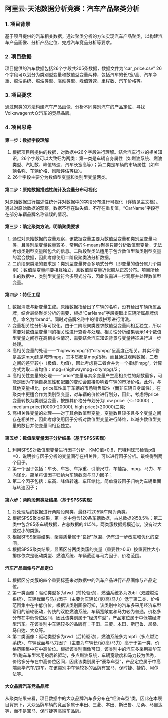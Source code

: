 ## 阿里云-天池数据分析竞赛：汽车产品聚类分析
### 1. 项目背景
基于项目提供的汽车相关数据，通过聚类分析的方法实现汽车产品聚类，以构建汽车产品画像、分析产品定位、完成汽车竞品分析等要求。
### 2. 项目数据
项目提供的汽车数据包括26个字段共205条数据，数据文件为“car_price.csv”
26个字段可以划分为类别型变量和数值型变量两种，包括汽车的长/宽/高、汽车净重、燃油系统、燃油类型、驱动类型、峰值转速、里程数、汽车价格等。
### 3. 项目要求
通过聚类的方法构建汽车产品画像、分析不同类别汽车的产品定位，寻找Volkswagen大众汽车的竞品品牌。
### 4. 项目思路
#### 第一步：数据字段理解
1. 根据项目所提供的数据，对数据中26个字段进行理解。结合汽车行业的相关知识，26个字段可以大致归为两类：第一类是车辆自身属性（如燃油系统、燃油类型、汽缸数、峰值转速、汽车长宽高等）；第二类是车辆的市场属性（如车辆名称、车辆价格、风险评估等级）。
2. 26个字段主要分为数值型变量和类别型变量两类。
#### 第二步：原始数据描述性统计及变量分布可视化
对原始数据进行描述性统计并对数据中的字段分布进行可视化（详情见主文档）。通过对原始数据的观察，数据不存在缺失值、不存在重复值，“CarName”字段存在部分车辆品牌名称错误的情况。
#### 第三步：确定聚类方法，明确聚类要求
1. 通过对原始数据的变量观察，该数据变量主要为数值型变量和类别型变量两类，且类别型变量数量较多，常用的K-means聚类只能分析数值型变量，无法考虑类别型变量所包含的信息。二阶段聚类法适用于包含数值型和类别型变量的混合数据，因此考虑使用二阶段聚类法分析数据。
2. 二阶段聚类法的要求是：类别型变量符合多项式分布（即变量的值分属几个类别）；数值型变量间要相互独立，且数值型变量近似服从正态分布。项目所给出的数据中，类别型变量符合多项式分布，因此仅需进一步观察并处理数值型变量。
#### 第四步：特征工程
1. 数据清洗与新变量生成。原始数据指给出了车辆的名称，没有给出车辆所属品牌，结合最终聚类分析的需要，根据“CarName”字段提取出车辆所属品牌信息，命名为“brand”。同时对品牌名称中的错误拼写进行清洗。
2. 变量相关性分析与可视化。由于二阶段聚类要求数值型变量间相互独立，所以需要对数值型变量间的相关性进行查看与处理。相关性分析结果表示14个数值型变量之间存在高相关性情况，需要结合汽车知识背景与变量特征进行进一步处理。
3. 高相关变量的处理——“highwaympg”和“citympg”呈高度正相关。其实不管是高速mpg还是城市mpg，其本质都是mpg指标，而且通过观察数据，二者之间的差异较小（极值、均值），因此考虑将二者合并为一个指标'mpg'，计算方式为取二者均值：mpg=(highwaympg+citympg)/2；
4. 高相关性变量的处理——“price”变量与其余变量产生高相关性的频数最多，可能是因为车辆自身属性和配置的变动会直接影响着车辆的市场价格。此外，与其他变量相比，price属性属于车辆的市场销售属性（而非车辆自身属性），在聚类中更适合作为类别型变量，对车辆的价位进行划分，因此，考虑将price变量转换为类别型变量，按照其价格分布划分为Low price（<=10000）, medium price(10000-20000), high price(>20000)三类;
5. 高相关性变量的处理——对于其余数值型变量，变量数目较多且多个变量之间存在相关性，因此考虑使用因子分析对数值型变量进行降维，以减少数值型变量的数目并使变量间相互独立。
#### 第五步：数值型变量因子分析结果（基于SPSS实现）
1. 利用SPSS对数值型变量进行因子分析，KMO值>0.8，巴特利球形检验p值=0，说明参与因子分析的变量间存在相关性，可以进行因子分析。最终得到两个因子。
2. 第一个因子包括：车长、车宽、车净重、引擎尺寸、车轴距、mpg、马力、车内径比。简单将该因子归纳为车辆截面与马力因子；
3. 第二个因子包括：车高、峰值转速、车压缩比。简单将该因子归纳为车辆垂面与转速因子；
#### 第六步：两阶段聚类及结果（基于SPSS实现）
1. 对处理后的数据进行两阶段聚类，最终将205辆车聚为两类。
2. 根据SPSS聚类结果，第一类中包含120条车辆数据，占总数据的58.5%；第二类中包含85条车辆数据，占总数据的41.5%。两类簇数据规模近似，没有过大或过小的类簇。
3. 根据SPSS聚类结果，聚类质量属于“良好”范围，仍有进一步改进和优化的空间。
4. 根据SPSS聚类结果，显著区分两类类簇的变量（重要性>0.6）按重要性大小排序依次是驱动类型、燃油系统、车辆截面与马力因子、价格范围。
#### 汽车产品画像与产品定位
1. 根据区分类簇的四个重要标签来对数据中的汽车产品进行产品画像与产品定位。
2. 第一类画像：驱动类型多为fwd（前轮驱动），燃油系统多为2bbl（双腔燃油系统）、车辆截面与马力因子（主要为车辆长/宽/高/马力）低于第二类、价格范围集中在中低价位。根据该类别画像可知，该类别中的汽车多采用经济车型常用的前轮驱动，传统的双腔燃油系统，车辆宽敞度和马力较为普通，价格多分布在中低价位区间，因此该类别属于“经济车型”，产品定位属于中低端经济型汽车。在该类别中车辆较多的品牌有：丰田、三菱、本田、斯巴鲁、尼桑、马自达、大众等。
3. 第二类画像：驱动类型多为rwd（后轮驱动），燃油系统多为mpfi（多点燃油系统）、车辆截面与马力因子（主要为车辆长/宽/高/马力）高于于第一类、价格范围集中在中高价位。根据该类别画像可知，该类别中的汽车多采用豪华车型/跑车车型常用的后轮驱动，多点燃油系统，车辆宽敞度和马力较为优秀，价格多分布在中高价位区间，因此该类别属于“豪华车型”，产品定位属于中高端豪华汽车/跑车。在该类别中车辆较多的品牌有宝马、保时捷、捷豹、阿尔法等。
#### 大众品牌汽车竞品品牌
从聚类结果来看，项目数据中的大众品牌汽车多分布在“经济车型”类，因此在本项目背景下，大众品牌车辆的竞品多属于丰田、三菱、本田、斯巴鲁、尼桑、马自达等，而不是宝马、保时捷等高端车品牌。

